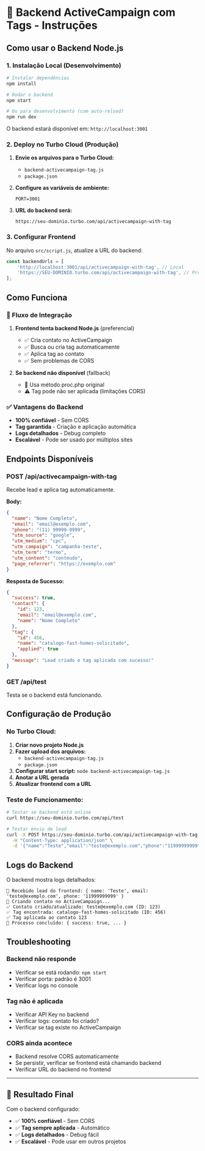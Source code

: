 # 🚀 Backend ActiveCampaign com Tags - Instruções

## Como usar o Backend Node.js

### 1. Instalação Local (Desenvolvimento)

```bash
# Instalar dependências
npm install

# Rodar o backend
npm start

# Ou para desenvolvimento (com auto-reload)
npm run dev
```

O backend estará disponível em: `http://localhost:3001`

### 2. Deploy no Turbo Cloud (Produção)

1. **Envie os arquivos para o Turbo Cloud:**
   - `backend-activecampaign-tag.js`
   - `package.json`

2. **Configure as variáveis de ambiente:**
   ```
   PORT=3001
   ```

3. **URL do backend será:**
   ```
   https://seu-dominio.turbo.com/api/activecampaign-with-tag
   ```

### 3. Configurar Frontend

No arquivo `src/script.js`, atualize a URL do backend:

```javascript
const backendUrls = [
    'http://localhost:3001/api/activecampaign-with-tag', // Local
    'https://SEU-DOMINIO.turbo.com/api/activecampaign-with-tag', // Produção
];
```

## Como Funciona

### 🔄 Fluxo de Integração

1. **Frontend tenta backend Node.js** (preferencial)
   - ✅ Cria contato no ActiveCampaign
   - ✅ Busca ou cria tag automaticamente
   - ✅ Aplica tag ao contato
   - ✅ Sem problemas de CORS

2. **Se backend não disponível** (fallback)
   - 🔄 Usa método proc.php original
   - ⚠️ Tag pode não ser aplicada (limitações CORS)

### ✅ Vantagens do Backend

- **100% confiável** - Sem CORS
- **Tag garantida** - Criação e aplicação automática
- **Logs detalhados** - Debug completo
- **Escalável** - Pode ser usado por múltiplos sites

## Endpoints Disponíveis

### POST /api/activecampaign-with-tag
Recebe lead e aplica tag automaticamente.

**Body:**
```json
{
  "name": "Nome Completo",
  "email": "email@exemplo.com", 
  "phone": "(11) 99999-9999",
  "utm_source": "google",
  "utm_medium": "cpc",
  "utm_campaign": "campanha-teste",
  "utm_term": "termo",
  "utm_content": "conteudo",
  "page_referrer": "https://exemplo.com"
}
```

**Resposta de Sucesso:**
```json
{
  "success": true,
  "contact": {
    "id": 123,
    "email": "email@exemplo.com",
    "name": "Nome Completo"
  },
  "tag": {
    "id": 456,
    "name": "catalogo-fast-homes-solicitado", 
    "applied": true
  },
  "message": "Lead criado e tag aplicada com sucesso!"
}
```

### GET /api/test
Testa se o backend está funcionando.

## Configuração de Produção

### No Turbo Cloud:

1. **Criar novo projeto Node.js**
2. **Fazer upload dos arquivos:**
   - `backend-activecampaign-tag.js`
   - `package.json`
3. **Configurar start script:** `node backend-activecampaign-tag.js`
4. **Anotar a URL gerada**
5. **Atualizar frontend com a URL**

### Teste de Funcionamento:

```bash
# Testar se backend está online
curl https://seu-dominio.turbo.com/api/test

# Testar envio de lead
curl -X POST https://seu-dominio.turbo.com/api/activecampaign-with-tag \
  -H "Content-Type: application/json" \
  -d '{"name":"Teste","email":"teste@exemplo.com","phone":"11999999999"}'
```

## Logs do Backend

O backend mostra logs detalhados:

```
🔄 Recebido lead do frontend: { name: 'Teste', email: 'teste@exemplo.com', phone: '11999999999' }
📝 Criando contato no ActiveCampaign...
✅ Contato criado/atualizado: teste@exemplo.com (ID: 123)
✅ Tag encontrada: catalogo-fast-homes-solicitado (ID: 456)
✅ Tag aplicada ao contato 123
🎉 Processo concluído: { success: true, ... }
```

## Troubleshooting

### Backend não responde
- Verificar se está rodando: `npm start`
- Verificar porta: padrão é 3001
- Verificar logs no console

### Tag não é aplicada
- Verificar API Key no backend
- Verificar logs: contato foi criado?
- Verificar se tag existe no ActiveCampaign

### CORS ainda acontece
- Backend resolve CORS automaticamente
- Se persistir, verificar se frontend está chamando backend
- Verificar URL do backend no frontend

---

## 🎯 Resultado Final

Com o backend configurado:
- ✅ **100% confiável** - Sem CORS
- ✅ **Tag sempre aplicada** - Automático
- ✅ **Logs detalhados** - Debug fácil
- ✅ **Escalável** - Pode usar em outros projetos
